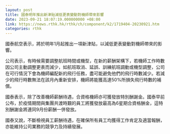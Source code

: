 ```yaml
---
layout: post
title: 國泰明年推出新津貼減低更表變動對機師帶來影響
date: 2023-09-21 18:07:19.000000000 +08:00
link: https://news.rthk.hk/rthk/ch/component/k2/1719404-20230921.htm
categories: rthk
---
```


國泰航空表示，將於明年1月起推出一項新津貼，以減低更表變動對機師帶來的影響。

公司表示，有時候需要調整航班時間或機型，在新的薪酬架構下，若機師工作時數因公司主動調整更表而減少，如航班取消、延誤、訓練航班調動或機型調整，公司在可行情況下會為機師編配新的飛行任務，盡可能避免他們的飛行時數減少。若減少的飛行時數無法在該月內重新安排，機師將能獲高達50%所損失飛行時數的補償。

國泰表示，除了改善機師薪酬待遇，合資格機師亦可獲發放特別酬謝金。國泰早前公布，於疫情期間與集團共渡時艱的員工將獲發放最高為6星期合資格酬金，這特別酬謝金將連同9月份薪酬一併發放。

國泰又說，不斷檢視員工薪酬待遇，在確保所有員工均獲得工作肯定及適當報酬，亦能維持公司業務的競爭力及持續發展。

